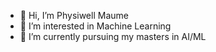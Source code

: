 - 👋 Hi, I’m Physiwell Maume
- 👀 I’m interested in Machine Learning
- 🌱 I’m currently pursuing my masters in AI/ML

<!---
pmaume23/pmaume23 is a ✨ special ✨ repository because its `README.md` (this file) appears on your GitHub profile.
You can click the Preview link to take a look at your changes.
--->
